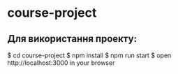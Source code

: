 # course-project

## Для використання проекту:
$ cd course-project
$ npm install
$ npm run start
$ open http://localhost:3000 in your browser
